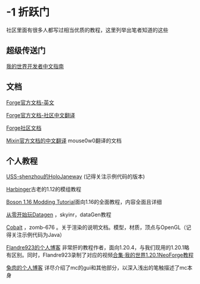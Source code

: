 # -1 折跃门

社区里面有很多人都写过相当优质的教程，这里列举出笔者知道的这些

## 超级传送门

[我的世界开发者中文指南](https://github.com/Mouse0w0/MinecraftDeveloperGuide)

## 文档

[Forge官方文档-英文](https://holojaneway.uss-shenzhou.cn/holojaneway)

[Forge官方文档-社区中文翻译](https://forge-doc-120x-zh-cn.readthedocs.io/zh-cn/latest/gettingstarted/)

[Forge社区文档](https://forge.gemwire.uk/wiki/Main_Page)

[Mixin官方文档的中文翻译](https://mouse0w0.github.io/categories/Mixin/) mouse0w0翻译的文档

## 个人教程

[USS-shenzhou的HoloJaneway](https://holojaneway.uss-shenzhou.cn/holojaneway) (记得关注示例代码的版本)

[Harbinger](https://harbinger.covertdragon.team/)古老的1.12的模组教程

[Boson 1.16 Modding Tutorial](https://boson.v2mcdev.com/introducation/intro.html)面向1.16的全面教程，内容全面且详细

[从零开始玩Datagen](https://skyinr.github.io/DatagenBook/#/) ，skyinr，dataGen教程

[Cobalt](https://zomb-676.github.io/CobaltDocs/#/?id=cobalt) ，zomb-676 。关于渲染的说明文档。模型，材质，顶点与OpenGL（记得关注示例代码为Java）

[Flandre923的个人博客](https://fuwari-ald.pages.dev/archive/tag/Minecraft1_20_4/) 非常肝的教程作者，面向1.20.4，与我们现用的1.20.1略有区别。同时，Flandre923录制了对应的视频[合集·我的世界1.20.1NeoForge教程](https://space.bilibili.com/4550069/channel/collectiondetail?sid=1680151)

[兔肉的个人博客](https://turou.fun/tags/Minecraft/) 详尽介绍了mc的gui和其他部分，以深入浅出的笔触描述了mc本身